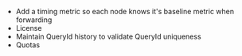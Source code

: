 * Add a timing metric so each node knows it's baseline metric when forwarding
* License
* Maintain QueryId history to validate QueryId uniqueness
* Quotas
